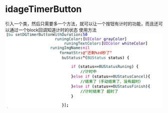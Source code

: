# idageTimerButton
引入一个类，然后只需要多一个方法，就可以让一个按钮有计时的功能，而且还可以通过一个block回调知道计时的状态
使用方法
![image](https://github.com/idage/idageTimerButton/blob/master/readme.png)
